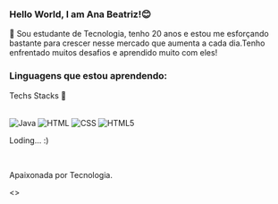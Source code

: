 ### Hello World, I am Ana Beatriz!😊

🚀 Sou estudante de Tecnologia, tenho 20 anos e estou me esforçando bastante para crescer nesse mercado que aumenta a cada dia.Tenho enfrentado muitos desafios e aprendido muito com eles!

### Linguagens que estou aprendendo:

Techs Stacks 🚀

<div style = "display: inline_block"></br>
<img align = "center" alt="Java" src ="https://img.shields.io/badge/Java-ED8B00?style=for-the-badge&logo=openjdk&logoColor=white">

<img align = "center" alt="HTML" src ="https://img.shields.io/badge/HTML-239120?style=for-the-badge&logo=html5&logoColor=white">

<img align = "center" alt="CSS" src ="https://img.shields.io/badge/CSS-239120?&style=for-the-badge&logo=css3&logoColor=white">

<img align = "center" alt="HTML5" src ="https://img.shields.io/badge/HTML5-E34F26?style=for-the-badge&logo=html5&logoColor=white">


<p>Loding... :) </p>

</div><br/>

<p>Apaixonada por Tecnologia.</p>

<>



